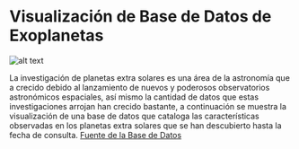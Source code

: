 # Visualización de Base de Datos de Exoplanetas

![alt text](https://ep01.epimg.net/portadillasetiquetas/imagenes/2017/02/23/portadilla/1487865835_992873_1487865974_portadilla_normal.jpg)

La investigación de planetas extra solares es una área de la astronomía que a crecido debido al lanzamiento de nuevos y poderosos observatorios astronómicos espaciales, así mismo la cantidad de datos que estas investigaciones arrojan han crecido bastante, a continuación se muestra la visualización de una base de datos que cataloga las características observadas en los planetas extra solares que se han descubierto hasta la fecha de consulta.
[Fuente de la Base de Datos](http://exoplanet.eu/catalog/all_fields/)
